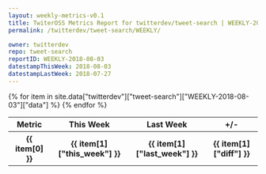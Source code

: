 ```yaml
---
layout: weekly-metrics-v0.1
title: TwiterOSS Metrics Report for twitterdev/tweet-search | WEEKLY-2018-08-03
permalink: /twitterdev/tweet-search/WEEKLY/

owner: twitterdev
repo: tweet-search
reportID: WEEKLY-2018-08-03
datestampThisWeek: 2018-08-03
datestampLastWeek: 2018-07-27
---
```


<table style="width: 100%">
    <tr>
        <th>Metric</th>
        <th>This Week</th>
        <th>Last Week</th>
        <th>+/-</th>
    </tr>
    {% for item in site.data["twitterdev"]["tweet-search"]["WEEKLY-2018-08-03"]["data"] %}
    <tr>
        <th>{{ item[0] }}</th>
        <th>{{ item[1]["this_week"] }}</th>
        <th>{{ item[1]["last_week"] }}</th>
        <th>{{ item[1]["diff"] }}</th>
    </tr>
    {% endfor %}
</table>

